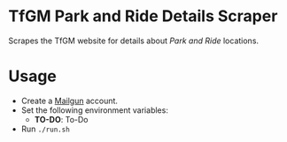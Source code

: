 TfGM Park and Ride Details Scraper
=====================

Scrapes the TfGM website for details about *Park and Ride* locations.

# Usage

* Create a [Mailgun](https://www.mailgun.com/) account.
* Set the following environment variables:
    * **TO-DO**: To-Do
* Run `./run.sh`
